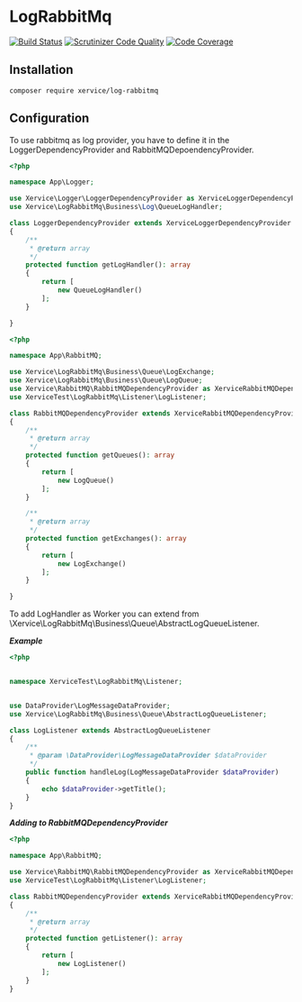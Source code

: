 LogRabbitMq
=====================

[![Build Status](https://travis-ci.org/xervice/log-rabbitmq.svg?branch=master)](https://travis-ci.org/xervice/log-rabbitmq)
[![Scrutinizer Code Quality](https://scrutinizer-ci.com/g/xervice/log-rabbitmq/badges/quality-score.png?b=master)](https://scrutinizer-ci.com/g/xervice/log-rabbitmq/?branch=master)
[![Code Coverage](https://scrutinizer-ci.com/g/xervice/log-rabbitmq/badges/coverage.png?b=master)](https://scrutinizer-ci.com/g/xervice/log-rabbitmq/?branch=master)

Installation
-----------------
```
composer require xervice/log-rabbitmq
```

Configuration
-----------------

To use rabbitmq as log provider, you have to define it in the LoggerDependencyProvider and RabbitMQDepoendencyProvider.

```php
<?php

namespace App\Logger;

use Xervice\Logger\LoggerDependencyProvider as XerviceLoggerDependencyProvider;
use Xervice\LogRabbitMq\Business\Log\QueueLogHandler;

class LoggerDependencyProvider extends XerviceLoggerDependencyProvider
{
    /**
     * @return array
     */
    protected function getLogHandler(): array
    {
        return [
            new QueueLogHandler()
        ];
    }

}
```

```php
<?php

namespace App\RabbitMQ;

use Xervice\LogRabbitMq\Business\Queue\LogExchange;
use Xervice\LogRabbitMq\Business\Queue\LogQueue;
use Xervice\RabbitMQ\RabbitMQDependencyProvider as XerviceRabbitMQDependencyProvider;
use XerviceTest\LogRabbitMq\Listener\LogListener;

class RabbitMQDependencyProvider extends XerviceRabbitMQDependencyProvider
{
    /**
     * @return array
     */
    protected function getQueues(): array
    {
        return [
            new LogQueue()
        ];
    }

    /**
     * @return array
     */
    protected function getExchanges(): array
    {
        return [
            new LogExchange()
        ];
    }

}
```

To add LogHandler as Worker you can extend from \Xervice\LogRabbitMq\Business\Queue\AbstractLogQueueListener.

***Example***
```php
<?php


namespace XerviceTest\LogRabbitMq\Listener;


use DataProvider\LogMessageDataProvider;
use Xervice\LogRabbitMq\Business\Queue\AbstractLogQueueListener;

class LogListener extends AbstractLogQueueListener
{
    /**
     * @param \DataProvider\LogMessageDataProvider $dataProvider
     */
    public function handleLog(LogMessageDataProvider $dataProvider)
    {
        echo $dataProvider->getTitle();
    }
}
```

***Adding to RabbitMQDependencyProvider***
```php
<?php

namespace App\RabbitMQ;

use Xervice\RabbitMQ\RabbitMQDependencyProvider as XerviceRabbitMQDependencyProvider;
use XerviceTest\LogRabbitMq\Listener\LogListener;

class RabbitMQDependencyProvider extends XerviceRabbitMQDependencyProvider
{
    /**
     * @return array
     */
    protected function getListener(): array
    {
        return [
            new LogListener()
        ];
    }
}
```